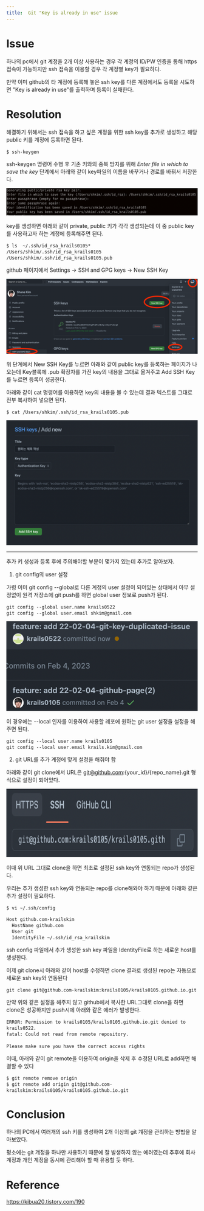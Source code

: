 ```yaml
---
title:  Git "Key is already in use" issue
---
```


# Issue
하나의 pc에서 git 계정을 2개 이상 사용하는 경우 각 계정의 ID/PW 인증을 통해 https 접속이 가능하지만 ssh 접속을 이용할 경우 각 계정별 key가 필요하다.

만약 이미 github의 타 계정에 등록해 놓은 ssh key를 다른 계정에서도 등록을 시도하면 "Key is already in use"를 출력하며 등록이 실패한다.

# Resolution
해결하기 위해서는 ssh 접속을 하고 싶은 계정을 위한 ssh key를 추가로 생성하고 해당 public 키를 계정에 등록하면 된다.
```
$ ssh-keygen
```
ssh-keygen 명령어 수행 후 기존 키와의 중복 방지를 위해 *Enter file in which to save the key* 단계에서 아래와 같이 key파일의 이름을 바꾸거나 경로를 바꿔서 저장한다.

![](../assets/images/23-03-13-git-key-duplicated/git-issue4.png)

key를 생성하면 아래와 같이 private, public 키가 각각 생성되는데 이 중 public key를 사용하고자 하는 계정에 등록해주면 된다.
```
$ ls  ~/.ssh/id_rsa_krails0105*
/Users/shkim/.ssh/id_rsa_krails0105     /Users/shkim/.ssh/id_rsa_krails0105.pub
```

github 페이지에서 Settings -> SSH and GPG keys -> New SSH Key 

![](../assets/images/23-03-13-git-key-duplicated/git-issue5.png)

위 단계에서 New SSH Key를 누르면 아래와 같이 public key를 등록하는 페이지가 나오는데  Key블록에 .pub 확장자를 가진 key의 내용을 그대로 옮겨주고 Add SSH Key를 누르면 등록이 성공한다. 

아래와 같이 cat 명령어를 이용하면 key의 내용을 볼 수 있는데 결과 텍스트를 그대로 전부 복사하여 넣으면 된다.
```
$ cat /Users/shkim/.ssh/id_rsa_krails0105.pub
```

![](../assets/images/23-03-13-git-key-duplicated/git-issue6.png)

----



추가 키 생성과 등록 후에 주의해야할 부분이 몇가지 있는데 추가로 알아보자.

1. git config의 user 설정

가령 이미 git config --global로 다른 계정의 user 설정이 되어있는 상태에서 아무 설정없이 원격 저장소에 git push를 하면 global user 정보로 push가 된다.


```
git config --global user.name krails0522
git config --global user.email shkim@gmail.com
```

![](../assets/images/23-03-13-git-key-duplicated/git-issue1.png)



이 경우에는 --local 인자를 이용하여 사용할 레포에 원하는 git user 설정을 설정을 해주면 된다.

```
git config --local user.name krails0105
git config --local user.email krails.kim@gmail.com
```

2. git URL를 추가 계정에 맞게 설정을 해줘야 함

아래와 같이 git clone에서 URL은 git@github.com:{your_id}/{repo_name}.git 형식으로 설정이 되어있다.

<img src="../assets/images/23-03-13-git-key-duplicated/git-issue3.png" height="180px" width="600px">

이때 위 URL 그대로 clone을 하면 최초로 설정된 ssh key와 연동되는 repo가 생성된다.

우리는 추가 생성한 ssh key와 연동되는 repo를 clone해와야 하기 때문에 아래와 같은 추가 설정이 필요하다.

```
$ vi ~/.ssh/config
```

```shell 
Host github.com-krailskim
  HostName github.com
  User git
  IdentityFile ~/.ssh/id_rsa_krailskim
```

ssh config 파일에서 추가 생성한 ssh key 파일을 IdentityFile로 하는 새로운 host를 생성한다.

이제 git clone시 아래와 같이 host를 수정하면 clone 결과로 생성된 repo는 자동으로 새로운 ssh key와 연동된다

```
git clone git@github.com-krailskim:krails0105/krails0105.github.io.git
```
만약 위와 같은 설정을 해주지 않고 github에서 복사한 URL그대로 clone을 하면 clone은 성공하지만 push시에 아래와 같은 에러가  발생한다.
```
ERROR: Permission to krails0105/krails0105.github.io.git denied to krails0522.
fatal: Could not read from remote repository.

Please make sure you have the correct access rights
```


이때, 아래와 같이 git remote을 이용하여 origin을 삭제 후 수정된 URL로 add하면 해결할 수 있다
```
$ git remote remove origin
$ git remote add origin git@github.com-krailskim:krails0105/krails0105.github.io.git
```




# Conclusion
하나의 PC에서 여러개의 ssh 키를 생성하여 2개 이상의 git 걔정을 관리하는 방법을 알아보았다.

평소에는 git 걔정을 하나만 사용하기 때문에 잘 발생하지 않는 에러였는데 추후에 회사 계정과 개인 계정을 동시에 관리해야 할 때 유용할 듯 하다.


# Reference

https://kibua20.tistory.com/190



